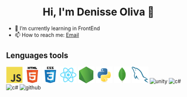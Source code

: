 <h1 align="center">Hi, I'm Denisse Oliva 👋</h1>


- 🌱 I’m currently learning in FrontEnd
- 📫 How to reach me: [Email](mailto:yuleiditho@gmail.com)

## Lenguages tools
<p>
  <img src="https://raw.githubusercontent.com/devicons/devicon/master/icons/javascript/javascript-original.svg" alt="javascript" width="45" height="45"/>
  <img src="https://raw.githubusercontent.com/devicons/devicon/master/icons/html5/html5-original-wordmark.svg" alt="html5" width="45" height="45"/>
  <img src="https://raw.githubusercontent.com/devicons/devicon/master/icons/css3/css3-original-wordmark.svg" alt="css3" width="45" height="45"/>
  <img src="https://raw.githubusercontent.com/devicons/devicon/master/icons/react/react-original.svg" alt="react" width="45" height="45"/>  
  <img src="https://raw.githubusercontent.com/devicons/devicon/master/icons/nodejs/nodejs-original.svg" alt="node" width="45" height="45"/>
  <img src="https://raw.githubusercontent.com/devicons/devicon/master/icons/python/python-original.svg" alt="python" width="45" height="45"/>
  <img src="https://raw.githubusercontent.com/devicons/devicon/master/icons/mongodb/mongodb-original.svg" alt="mongodb" width="45" height="45"/>
  <img src="https://raw.githubusercontent.com/devicons/devicon/master/icons/mysql/mysql-original.svg" alt="mysql" width="45" height="45"/>
  <img src="https://cdn.jsdelivr.net/gh/devicons/devicon@latest/icons/unity/unity-original.svg" alt="unity" width="45" height="45"/>
  <img src="https://cdn.jsdelivr.net/gh/devicons/devicon@latest/icons/csharp/csharp-original.svg" alt="c#" width="45" height="45" />  
  <img src="https://cdn.jsdelivr.net/gh/devicons/devicon@latest/icons/cplusplus/cplusplus-original.svg" alt="c#" width="45" height="45"/>
  <img src="https://cdn.iconscout.com/icon/free/png-256/github-159-721954.png" alt="github" width="45" height="45"/>
</p>
